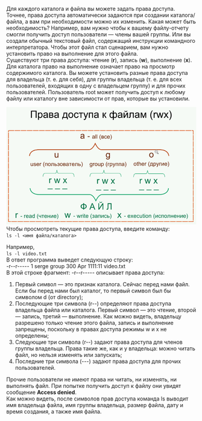 Для каждого каталога и файла вы можете задать права доступа. Точнее, права доступа автоматически задаются при создании каталога/файла, а вам при необходимости можно их изменить. Какая может быть необходимость? Например, вам нужно чтобы к вашему файлу-отчету смогли получить доступ пользователи — члены вашей группы. Или вы создали обычный текстовый файл, содержащий инструкции командного интерпретатора. Чтобы этот файл стал сценарием, вам нужно установить право на выполнение для этого файла.  
Существуют три права доступа: чтение (**r**), запись (**w**), выполнение (**х**). Для каталога право на выполнение означает право на просмотр содержимого каталога. Вы можете установить разные права доступа для владельца (т. е. для себя), для группы владельца (т. е. для всех пользователей, входящих в одну с владельцем группу) и для прочих пользователей. Пользователь root может получить доступ к любому файлу или каталогу вне зависимости от прав, которые вы установили.


![image.png](../images/prava-dostupa_1.png)  
Чтобы просмотреть текущие права доступа, введите команду:  
`ls -l <имя файла/каталога>`


Например,  
`ls -l video.txt`  
В ответ программа выведет следующую строку:  
-r--r----- 1 serge group 300 Apr 1111:11 video.txt  
В этой строке фрагмент: -r--r----- описывает права доступа:


1. Первый символ — это признак каталога. Сейчас перед нами файл. Если бы перед нами был каталог, то первый символ был бы символом d (от directory);
2. Последующие три символа (r--) определяют права доступа владельца файла или каталога. Первый символ — это чтение, второй — запись, третий — выполнение. Как можно видеть, владельцу разрешено только чтение этого файла, запись и выполнение запрещены, поскольку в правах доступа режимы w и х не определены;
3. Следующие три символа (r--) задают права доступа для членов группы владель­ца. Права такие же, как и у владельца: можно читать файл, но нельзя изменять или запускать;
4. Последние три символа (---) задают права доступа для прочих пользователей.


Прочие пользователи не имеют права ни читать, ни изменять, ни выполнять файл. При попытке получить доступ к файлу они увидят сообщение **Access denied**.  
Как можно видеть, после символов прав доступа команда ls выводит имя владельца файла, имя группы владельца, размер файла, дату и время создания, а также имя файла.

